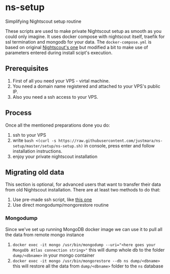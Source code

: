 # ns-setup
Simplifying Nightscout setup routine

These scripts are used to make private Nightscout setup as smooth as you could only imagine.
It uses docker compose with nightscout itself, traefik for ssl termination and mongodb for your data. The `docker-compose.yml` is based on original [Nightscout's one](https://github.com/nightscout/cgm-remote-monitor/blob/master/docker-compose.yml) but modified a bit to make use of parameters entered during install scipt's execution.

## Prerequisites
1. First of all you need your VPS - virtal machine.
2. You need a domain name registered and attached to your VPS's public IP.
3. Also you need a ssh access to your VPS.

## Process
Once all the mentioned preparations done you do:
1. ssh to your VPS
2. write `bash <(curl -s https://raw.githubusercontent.com/justmara/ns-setup/master/setup/ns-setup.sh)` in console, press enter and follow installation instructions.
3. enjoy your private nightscout installation

## Migrating old data
This section is optional, for advanced users that want to transfer their data from old Nightscout installation.
There are at least two methods to do that:

1. Use pre-made ssh script, like [this one](https://github.com/tzachi-dar/nightscout-vps/blob/vps-1/clone_nightscout.sh)
2. Use direct mongodump/mongorestore routine

### Mongodump
Since we've set up running MongoDB docker image we can use it to pull all the data from remote mongo instance
1. `docker exec -it mongo /usr/bin/mongodump --uri="<here goes your MongoDb Atlas connection string>"`
this will dump whole db to the folder `dump/<dbname>` in your mongo container
2. `docker exec -it mongo /usr/bin/mongorestore --db ns dump/<dbname>`
this will restore all the data from `dump/<dbname>` folder to the `ns` database